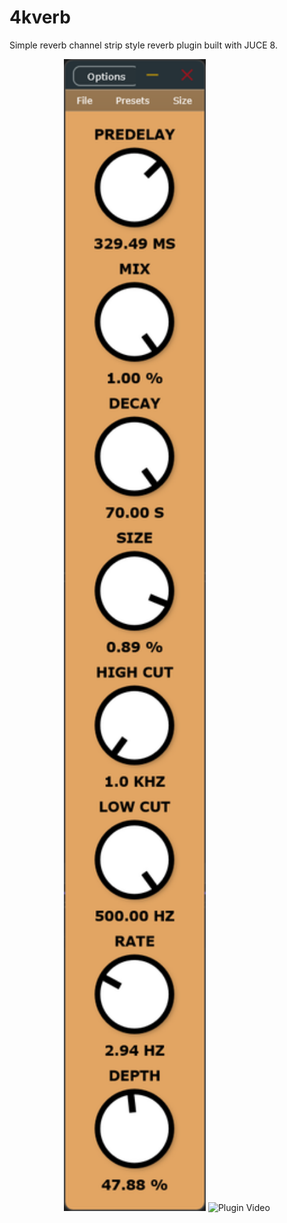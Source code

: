 # 4kverb

Simple reverb channel strip style reverb plugin built with JUCE 8.

<p align="center">
  <img src="assets/4kverb_przy3Jgw2Q.png" alt="Plugin Screenshot" width="45%">
  <img src="assets/4kverb_preview.gif" alt="Plugin Video" width="45%">
</p>
